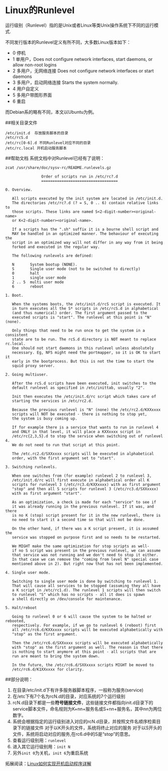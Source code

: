 ﻿# Linux的Runlevel

运行级别（Runlevel）指的是Unix或者Linux等类Unix操作系统下不同的运行模式.

不同发行版本的Runlevel定义有所不同，大多数Linux版本如下：
> 
- 0 停机
- 1 单用户，Does not configure network interfaces, start daemons, or allow non-root logins
- 2 多用户，无网络连接 Does not configure network interfaces or start daemons
- 3 多用户，启动网络连接 Starts the system normally.
- 4 用户自定义
- 5 多用户带图形界面
- 6 重启

而Debian系的略有不同，本文以Ubuntu为例。

##相关目录文件
```
/etc/init.d  存放服务脚本的目录
/etc/rcS.d  
/etc/rc[0-6].d 不同Runlevel对应不同的目录
/etc/rc.local 开机启动服务脚本
```

##帮助文档
系统文档中对Runlevel已经有了说明：

`zcat /usr/share/doc/sysv-rc/README.runlevels.gz`


```
                Order of scripts run in /etc/rc?.d
                ==================================

0. Overview.

   All scripts executed by the init system are located in /etc/init.d.
   The directories /etc/rc?.d (? = S, 0 .. 6) contain relative links to
   those scripts. These links are named S<2-digit-number><original-name>
   or K<2-digit-number><original-name>.

   If a scripts has the ".sh" suffix it is a bourne shell script and
   MAY be handled in an optimized manner. The behaviour of executing the
   script in an optimized way will not differ in any way from it being
   forked and executed in the regular way.

   The following runlevels are defined:

   N       System bootup (NONE).
   S       Single user mode (not to be switched to directly)
   0       halt
   1       single user mode
   2 .. 5  multi user mode
   6       reboot

1. Boot.

   When the systems boots, the /etc/init.d/rcS script is executed. It
   in turn executes all the S* scripts in /etc/rcS.d in alphabetical
   (and thus numerical) order. The first argument passed to the
   executed scripts is "start". The runlevel at this point is "N" (none).

   Only things that need to be run once to get the system in a consistent
   state are to be run. The rcS.d directory is NOT meant to replace rc.local.
   One should not start daemons in this runlevel unless absolutely
   necessary. Eg, NFS might need the portmapper, so it is OK to start it
   early in the bootprocess. But this is not the time to start the
   squid proxy server.

2. Going multiuser.

   After the rcS.d scripts have been executed, init switches to the
   default runlevel as specified in /etc/inittab, usually "2".

   Init then executes the /etc/init.d/rc script which takes care of
   starting the services in /etc/rc2.d.

   Because the previous runlevel is "N" (none) the /etc/rc2.d/KXXxxxx
   scripts will NOT be executed - there is nothing to stop yet,
   the system is busy coming up.

   If for example there is a service that wants to run in runlevel 4
   and ONLY in that level, it will place a KXXxxxx script in
   /etc/rc{2,3,5}.d to stop the service when switching out of runlevel 4.
   We do not need to run that script at this point.
   
   The /etc.rc2.d/SXXxxxx scripts will be executed in alphabetical
   order, with the first argument set to "start".

3. Switching runlevels.

   When one switches from (for example) runlevel 2 to runlevel 3,
   /etc/init.d/rc will first execute in alphabetical order all K
   scripts for runlevel 3 (/etc/rc3.d/KXXxxxx) with as first argument
   "stop" and then all S scripts for runlevel 3 (/etc/rc3.d/SXXxxxx)
   with as first argument "start".

   As an optimization, a check is made for each "service" to see if
   it was already running in the previous runlevel. If it was, and there
   is no K (stop) script present for it in the new runlevel, there is
   no need to start it a second time so that will not be done.

   On the other hand, if there was a K script present, it is assumed the
   service was stopped on purpose first and so needs to be restarted.

   We MIGHT make the same optimization for stop scripts as well-
   if no S script was present in the previous runlevel, we can assume
   that service was not running and we don't need to stop it either.
   In that case we can remove the "coming from level N" special case
   mentioned above in 2). But right now that has not been implemented.

4. Single user mode.

   Switching to single user mode is done by switching to runlevel 1.
   That will cause all services to be stopped (assuming they all have
   a K script in /etc/rc1.d). The runlevel 1 scripts will then switch
   to runlevel "S" which has no scripts - all it does is spawn
   a shell directly on /dev/console for maintenance.

5. Halt/reboot

   Going to runlevel 0 or 6 will cause the system to be halted or rebooted,
   respectively. For example, if we go to runlevel 6 (reboot) first
   all /etc/rc6.d/KXXxxxx scripts will be executed alphabetically with
   "stop" as the first argument.

   Then the /etc/rc6.d/SXXxxxx scripts will be executed alphabetically
   with "stop" as the first argument as well. The reason is that there
   is nothing to start anymore at this point - all scripts that are
   run are meant to bring the system down.

   In the future, the /etc/rc6.d/SXXxxxx scripts MIGHT be moved to
   /etc/rc6.d/K1XXxxxx for clarity.
```

##部分说明：
1. 在目录/etc/init.d下有许多服务器脚本程序，一般称为服务(service)
2. 在/etc下有7个名为rcN.d的目录，对应系统的7个运行级别
3. rcN.d目录下都是一些**符号链接文件**，这些链接文件都指向init.d目录下的service脚本文件，命名规则为K+nn+服务名或S+nn+服务名，其中nn为两位数字。
4. 系统会根据指定的运行级别进入对应的rcN.d目录，并按照文件名顺序检索目录下的链接文件
     对于以K开头的文件，系统将终止对应的服务
     对于以S开头的文件，系统将启动对应的服务,在rc6.d中的S是“stop”的意思。
5. 查看运行级别用：`runlevel`
6. 进入其它运行级别用：`init N`
7. 另外`init 0`为关机，`init 6`为重启系统

拓展阅读：[Linux如何实现开机启动程序详解](http://www.cnblogs.com/gzggyy/archive/2012/08/07/2626574.html)




